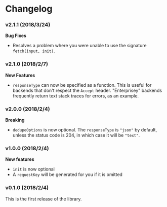# Changelog

### v2.1.1 (2018/3/24)

**Bug Fixes**

* Resolves a problem where you were unable to use the signature `fetch(input, init)`.

### v2.1.0 (2018/2/7)

**New Features**

* `responseType` can now be specified as a function. This is useful for backends that don't
  respect the `Accept` header. "Enterprisey" backends frequently return text stack traces
  for errors, as an example.

### v2.0.0 (2018/2/4)

**Breaking**

* `dedupeOptions` is now optional. The `responseType` is `"json"` by default, unless the
  status code is 204, in which case it will be `"text"`.

### v1.0.0 (2018/2/4)

**New features**

* `init` is now optional
* A `requestKey` will be generated for you if it is omitted

### v0.1.0 (2018/2/4)

This is the first release of the library.
